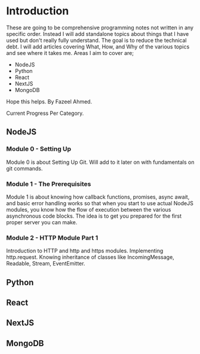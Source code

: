 # Introduction

These are going to be comprehensive programming notes not written in any specific order. Instead I will add standalone topics about things that I have used but don't really fully understand. The goal is to reduce the technical debt. I will add articles covering What, How, and Why of the various topics and see where it takes me. 
Areas I aim to cover are;
- NodeJS
- Python
- React
- NextJS
- MongoDB

Hope this helps.
By Fazeel Ahmed.

Current Progress Per Category.
## NodeJS
### Module 0 - Setting Up
Module 0 is about Setting Up Git. Will add to it later on with fundamentals on git commands. 

### Module 1 - The Prerequisites
Module 1 is about knowing how callback functions, promises, async await, and basic error handling works
so that when you start to use actual NodeJS modules, you know how the flow of execution between the various
asynchronous code blocks. The idea is to get you prepared for the first proper server you can make.

### Module 2 - HTTP Module Part 1
Introduction to HTTP and http and https modules. Implementing http.request. Knowing inheritance of classes 
like IncomingMessage, Readable, Stream, EventEmitter. 

## Python
## React
## NextJS
## MongoDB
